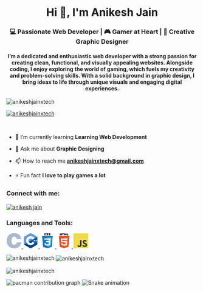 <h1 align="center">Hi 👋, I'm Anikesh Jain</h1>
<h3 align="center">💻 Passionate Web Developer | 🎮 Gamer at Heart | 🎨 Creative Graphic Designer </h3>
<h4 align="center">I’m a dedicated and enthusiastic web developer with a strong passion for creating clean, functional, and visually appealing websites. Alongside coding, I enjoy exploring the world of gaming, which fuels my creativity and problem-solving skills. With a solid background in graphic design, I bring ideas to life through unique visuals and engaging digital experiences.</h4>

<p align="left"> <img src="https://komarev.com/ghpvc/?username=anikeshjainxtech&label=Profile%20views&color=0e75b6&style=flat" alt="anikeshjainxtech" /> </p>

<p align="left"> <a href="https://github.com/ryo-ma/github-profile-trophy"><img src="https://github-profile-trophy.vercel.app/?username=anikeshjainxtech" alt="anikeshjainxtech" /></a> </p>

<p align="left"> <a href="https://twitter.com/" target="blank"><img src="https://img.shields.io/twitter/follow/?logo=twitter&style=for-the-badge" alt="" /></a> </p>

- 🌱 I’m currently learning **Learning Web Development**

- 💬 Ask me about **Graphic Designing**

- 📫 How to reach me **anikeshjainxtech@gmail.com**

- ⚡ Fun fact **I love to play games a lot**

<h3 align="left">Connect with me:</h3>
<p align="left">
<a href="https://linkedin.com/in/anikesh jain" target="blank"><img align="center" src="https://raw.githubusercontent.com/rahuldkjain/github-profile-readme-generator/master/src/images/icons/Social/linked-in-alt.svg" alt="anikesh jain" height="30" width="40" /></a>
</p>

<h3 align="left">Languages and Tools:</h3>
<p align="left"> <a href="https://www.cprogramming.com/" target="_blank" rel="noreferrer"> <img src="https://raw.githubusercontent.com/devicons/devicon/master/icons/c/c-original.svg" alt="c" width="40" height="40"/> </a> <a href="https://www.w3schools.com/cpp/" target="_blank" rel="noreferrer"> <img src="https://raw.githubusercontent.com/devicons/devicon/master/icons/cplusplus/cplusplus-original.svg" alt="cplusplus" width="40" height="40"/> </a> <a href="https://www.w3schools.com/css/" target="_blank" rel="noreferrer"> <img src="https://raw.githubusercontent.com/devicons/devicon/master/icons/css3/css3-original-wordmark.svg" alt="css3" width="40" height="40"/> </a> <a href="https://www.w3.org/html/" target="_blank" rel="noreferrer"> <img src="https://raw.githubusercontent.com/devicons/devicon/master/icons/html5/html5-original-wordmark.svg" alt="html5" width="40" height="40"/> </a> <a href="https://developer.mozilla.org/en-US/docs/Web/JavaScript" target="_blank" rel="noreferrer"> <img src="https://raw.githubusercontent.com/devicons/devicon/master/icons/javascript/javascript-original.svg" alt="javascript" width="40" height="40"/> </a> </p>
 
<p><img align="left" src="https://github-readme-stats.vercel.app/api/top-langs?username=anikeshjainxtech&show_icons=true&locale=en&layout=compact" alt="anikeshjainxtech" /></p>

<p>&nbsp;<img align="center" src="https://github-readme-stats.vercel.app/api?username=anikeshjainxtech&show_icons=true&locale=en" alt="anikeshjainxtech" /></p>

<p><img align="center" src="https://github-readme-streak-stats.herokuapp.com/?user=anikeshjainxtech&" alt="anikeshjainxtech" /></p>
<picture>
  <source media="(prefers-color-scheme: dark)" srcset="https://raw.githubusercontent.com/anikeshjainxtech/anikeshjainxtech/output/pacman-contribution-graph-dark.svg">
  <source media="(prefers-color-scheme: light)" srcset="https://raw.githubusercontent.com/anikeshjainxtech/anikeshjainxtech/output/pacman-contribution-graph.svg">
  <img alt="pacman contribution graph" src="https://raw.githubusercontent.com/anikeshjainxtech/anikeshjainxtech/output/pacman-contribution-graph.svg">
</picture>

<img src="https://raw.githubusercontent.com/anikeshjainxtech/anikeshjainxtech/output/snake.svg" alt="Snake animation" />
